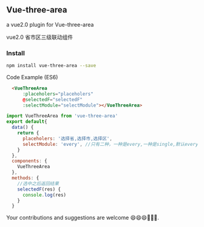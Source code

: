 ## Vue-three-area

a vue2.0 plugin for Vue-three-area

vue2.0 省市区三级联动组件

### Install

``` bash
npm install vue-three-area --save
```

Code Example (ES6)
``` html
  <VueThreeArea 
      :placeholers="placeholers" 
      @selectedF="selectedF"
      :selectModule="selectModule"></VueThreeArea>
```
``` js
import VueThreeArea from 'vue-three-area'
export default{
  data() {
    return {
      placeholers: '选择省,选择市,选择区',
      selectModule: 'every', //只有二种，一种是every,一种是single,默认every
    }
  },
  components: {
    VueThreeArea
  },
  methods: {
    //选中之后返回结果
    selectedF(res) {
      console.log(res)
    }
  }
```
Your contributions and suggestions are welcome 😄😄😄💐💐💐.


